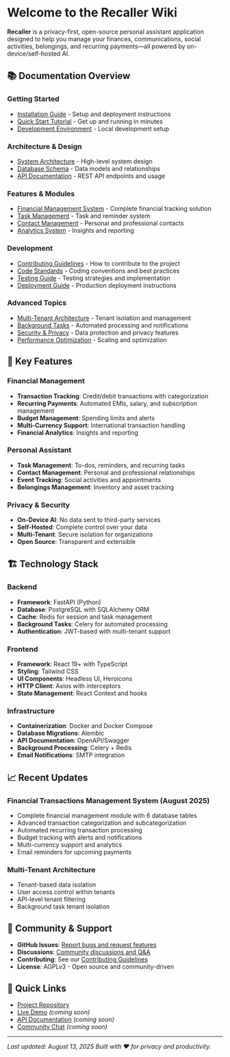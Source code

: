 # Welcome to the Recaller Wiki

**Recaller** is a privacy-first, open-source personal assistant application designed to help you manage your finances, communications, social activities, belongings, and recurring payments—all powered by on-device/self-hosted AI.

## 📚 Documentation Overview

### Getting Started
- [Installation Guide](Installation-Guide) - Setup and deployment instructions
- [Quick Start Tutorial](Quick-Start-Tutorial) - Get up and running in minutes
- [Development Environment](Development-Environment) - Local development setup

### Architecture & Design
- [System Architecture](System-Architecture) - High-level system design
- [Database Schema](Database-Schema) - Data models and relationships
- [API Documentation](API-Documentation) - REST API endpoints and usage

### Features & Modules
- [Financial Management System](Financial-Management-System) - Complete financial tracking solution
- [Task Management](Task-Management) - Task and reminder system
- [Contact Management](Contact-Management) - Personal and professional contacts
- [Analytics System](Analytics-System) - Insights and reporting

### Development
- [Contributing Guidelines](Contributing-Guidelines) - How to contribute to the project
- [Code Standards](Code-Standards) - Coding conventions and best practices
- [Testing Guide](Testing-Guide) - Testing strategies and implementation
- [Deployment Guide](Deployment-Guide) - Production deployment instructions

### Advanced Topics
- [Multi-Tenant Architecture](Multi-Tenant-Architecture) - Tenant isolation and management
- [Background Tasks](Background-Tasks) - Automated processing and notifications
- [Security & Privacy](Security-Privacy) - Data protection and privacy features
- [Performance Optimization](Performance-Optimization) - Scaling and optimization

## 🚀 Key Features

### Financial Management
- **Transaction Tracking**: Credit/debit transactions with categorization
- **Recurring Payments**: Automated EMIs, salary, and subscription management
- **Budget Management**: Spending limits and alerts
- **Multi-Currency Support**: International transaction handling
- **Financial Analytics**: Insights and reporting

### Personal Assistant
- **Task Management**: To-dos, reminders, and recurring tasks
- **Contact Management**: Personal and professional relationships
- **Event Tracking**: Social activities and appointments
- **Belongings Management**: Inventory and asset tracking

### Privacy & Security
- **On-Device AI**: No data sent to third-party services
- **Self-Hosted**: Complete control over your data
- **Multi-Tenant**: Secure isolation for organizations
- **Open Source**: Transparent and extensible

## 🏗️ Technology Stack

### Backend
- **Framework**: FastAPI (Python)
- **Database**: PostgreSQL with SQLAlchemy ORM
- **Cache**: Redis for session and task management
- **Background Tasks**: Celery for automated processing
- **Authentication**: JWT-based with multi-tenant support

### Frontend
- **Framework**: React 19+ with TypeScript
- **Styling**: Tailwind CSS
- **UI Components**: Headless UI, Heroicons
- **HTTP Client**: Axios with interceptors
- **State Management**: React Context and hooks

### Infrastructure
- **Containerization**: Docker and Docker Compose
- **Database Migrations**: Alembic
- **API Documentation**: OpenAPI/Swagger
- **Background Processing**: Celery + Redis
- **Email Notifications**: SMTP integration

## 📈 Recent Updates

### Financial Transactions Management System (August 2025)
- Complete financial management module with 6 database tables
- Advanced transaction categorization and subcategorization
- Automated recurring transaction processing
- Budget tracking with alerts and notifications
- Multi-currency support and analytics
- Email reminders for upcoming payments

### Multi-Tenant Architecture
- Tenant-based data isolation
- User access control within tenants
- API-level tenant filtering
- Background task tenant isolation

## 🤝 Community & Support

- **GitHub Issues**: [Report bugs and request features](https://github.com/Nexlified/Recaller/issues)
- **Discussions**: [Community discussions and Q&A](https://github.com/Nexlified/Recaller/discussions)
- **Contributing**: See our [Contributing Guidelines](Contributing-Guidelines)
- **License**: AGPLv3 - Open source and community-driven

## 🔗 Quick Links

- [Project Repository](https://github.com/Nexlified/Recaller)
- [Live Demo](https://demo.recaller.app) *(coming soon)*
- [API Documentation](https://api.recaller.app/docs) *(coming soon)*
- [Community Chat](https://discord.gg/recaller) *(coming soon)*

---

*Last updated: August 13, 2025*
*Built with ❤️ for privacy and productivity.*
